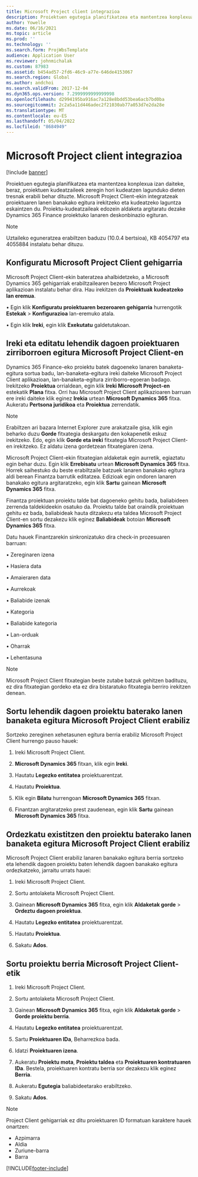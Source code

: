 ```yaml
---
title: Microsoft Project client integrazioa
description: Proiektuen egutegia planifikatzea eta mantentzea konplexua izan daiteke, beraz, proiektuen kudeatzaileek zeregin hori kudeatzen lagunduko dieten tresnak erabili behar dituzte. Microsoft Project Client-ekin integratzeak proiektuaren lanen banakako egitura irekitzeko eta kudeatzeko laguntza eskaintzen du.
author: Yowelle
ms.date: 06/16/2021
ms.topic: article
ms.prod: ''
ms.technology: ''
ms.search.form: ProjWbsTemplate
audience: Application User
ms.reviewer: johnmichalak
ms.custom: 87983
ms.assetid: b454ad57-2fd6-46c9-a77e-646de4153067
ms.search.region: Global
ms.author: andchoi
ms.search.validFrom: 2017-12-04
ms.dyn365.ops.version: 7.2999999999999998
ms.openlocfilehash: d2994195ba916ac7a128e8bdd53bea6acb7bd0ba
ms.sourcegitcommit: 2c2a5a11d446adec2f21030ab77a053d7e2da28e
ms.translationtype: MT
ms.contentlocale: eu-ES
ms.lasthandoff: 05/04/2022
ms.locfileid: "8684949"
---
```

# <a name="microsoft-project-client-integration"></a>Microsoft Project client integrazioa

[!include [banner](../includes/banner.md)]

Proiektuen egutegia planifikatzea eta mantentzea konplexua izan daiteke, beraz, proiektuen kudeatzaileek zeregin hori kudeatzen lagunduko dieten tresnak erabili behar dituzte. Microsoft Project Client-ekin integratzeak proiektuaren lanen banakako egitura irekitzeko eta kudeatzeko laguntza eskaintzen du. Proiektu-kudeatzaileak edozein aldaketa argitaratu dezake Dynamics 365 Finance proiektuko lanaren deskonbinazio egituran.

> [!NOTE]
> Uztaileko eguneratzea erabiltzen baduzu (10.0.4 bertsioa), KB 4054797 eta 4055884 instalatu behar dituzu.

## <a name="configure-the-microsoft-project-client-add-in"></a>Konfiguratu Microsoft Project Client gehigarria
Microsoft Project Client-ekin bateratzea ahalbidetzeko, a Microsoft Dynamics 365 gehigarriak erabiltzailearen bezero Microsoft Project aplikazioan instalatu behar dira. Hau irekitzen da **Proiektuak kudeatzeko lan eremua**.

•   Egin klik **Konfiguratu proiektuaren bezeroaren gehigarria** hurrengotik **Estekak** > **Konfigurazioa** lan-eremuko atala.

•   Egin klik **Ireki**, egin klik **Exekutatu** galdetutakoan.

## <a name="open-and-edit-an-existing-draft-work-breakdown-structure-in-microsoft-project-client"></a>Ireki eta editatu lehendik dagoen proiektuaren zirriborroen egitura Microsoft Project Client-en
Dynamics 365 Finance-eko proiektu batek dagoeneko lanaren banaketa-egitura sortua badu, lan-banaketa-egitura ireki daiteke Microsoft Project Client aplikazioan, lan-banaketa-egitura zirriborro-egoeran badago. Irekitzeko **Proiektua** orrialdean, egin klik **Ireki Microsoft Project-en** estekatik **Plana** fitxa. Orri hau Microsoft Project Client aplikazioaren barruan ere ireki daiteke klik eginez **Irekia** urtean **Microsoft Dynamics 365** fitxa. Aukeratu **Pertsona juridikoa** eta **Proiektua** zerrendatik.

> [!NOTE]
> Erabiltzen ari bazara Internet Explorer zure arakatzaile gisa, klik egin beharko duzu **Gorde** fitxategia deskargatu den kokapenetik eskuz irekitzeko. Edo, egin klik **Gorde eta ireki** fitxategia Microsoft Project Client-en irekitzeko. Ez aldatu izena gordetzean fitxategiaren izena.

Microsoft Project Client-ekin fitxategian aldaketak egin aurretik, egiaztatu egin behar duzu. Egin klik **Errebisatu** urtean **Microsoft Dynamics 365** fitxa. Horrek saihestuko du beste erabiltzaile batzuek lanaren banakako egitura aldi berean Finantza barrutik editatzea. Edizioak egin ondoren lanaren banakako egitura argitaratzeko, egin klik **Sartu** gainean **Microsoft Dynamics 365** fitxa.

Finantza proiektuan proiektu talde bat dagoeneko gehitu bada, baliabideen zerrenda taldekideekin osatuko da. Proiektu talde bat oraindik proiektuan gehitu ez bada, baliabideak hauta ditzakezu eta taldea Microsoft Project Client-en sortu dezakezu klik eginez **Baliabideak** botoian **Microsoft Dynamics 365** fitxa. 

Datu hauek Finantzarekin sinkronizatuko dira check-in prozesuaren barruan:

•   Zereginaren izena

•   Hasiera data

•   Amaieraren data

•   Aurrekoak

•   Baliabide izenak

•   Kategoria

•   Baliabide kategoria

•   Lan-orduak

•   Oharrak

•   Lehentasuna

> [!NOTE]
> Microsoft Project Client fitxategian beste zutabe batzuk gehitzen badituzu, ez dira fitxategian gordeko eta ez dira bistaratuko fitxategia berriro irekitzen denean.

## <a name="create-the-work-breakdown-structure-for-an-existing-project-using-microsoft-project-client"></a>Sortu lehendik dagoen proiektu baterako lanen banaketa egitura Microsoft Project Client erabiliz
Sortzeko zereginen xehetasunen egitura berria erabiliz Microsoft Project Client hurrengo pauso hauek:


1.  Ireki Microsoft Project Client.

2.  **Microsoft Dynamics 365** fitxan, klik egin **Ireki**.

3.  Hautatu **Legezko entitatea** proiektuarentzat.

4.  Hautatu **Proiektua**.

5.  Klik egin **Bilatu** hurrengoan **Microsoft Dynamics 365** fitxan.

6.  Finantzan argitaratzeko prest zaudenean, egin klik **Sartu** gainean **Microsoft Dynamics 365** fitxa.

## <a name="replace-the-existing-work-breakdown-structure-for-an-existing-project-using-microsoft-project-client"></a>Ordezkatu existitzen den proiektu baterako lanen banaketa egitura Microsoft Project Client erabiliz
Microsoft Project Client erabiliz lanaren banakako egitura berria sortzeko eta lehendik dagoen proiektu baten lehendik dagoen banakako egitura ordezkatzeko, jarraitu urrats hauei:

1.  Ireki Microsoft Project Client.

2.  Sortu antolaketa Microsoft Project Client.

3.  Gainean **Microsoft Dynamics 365** fitxa, egin klik **Aldaketak gorde** > **Ordeztu dagoen proiektua**.

4.  Hautatu **Legezko entitatea** proiektuarentzat.

5.  Hautatu **Proiektua**.

6.  Sakatu **Ados**.

## <a name="create-a-new-project-from-within-microsoft-project-client"></a>Sortu proiektu berria Microsoft Project Client-etik


1.  Ireki Microsoft Project Client.

2.  Sortu antolaketa Microsoft Project Client.

3.  Gainean **Microsoft Dynamics 365** fitxa, egin klik **Aldaketak gorde** > **Gorde proiektu berria**.

4.  Hautatu **Legezko entitatea** proiektuarentzat.

5.  Sartu **Proiektuaren IDa**, Beharrezkoa bada.

6.  Idatzi **Proiektuaren izena**.

7.  Aukeratu **Proiektu mota**, **Proiektu taldea** eta **Proiektuaren kontratuaren IDa**. Bestela, proiektuaren kontratu berria sor dezakezu klik eginez **Berria**.

8.  Aukeratu **Egutegia** baliabideetarako erabiltzeko.

11. Sakatu **Ados**.

> [!NOTE]
> Project Client gehigarriak ez ditu proiektuaren ID formatuan karaktere hauek onartzen:
> 
>   - Azpimarra
>   - Aldia
>   - Zuriune-barra
>   - Barra

[!INCLUDE[footer-include](../includes/footer-banner.md)]
